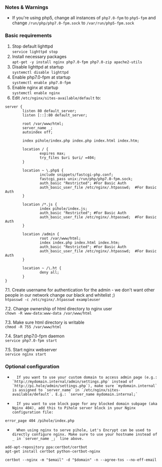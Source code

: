### Notes & Warnings
- If you're using php5, change all instances of `php7.0-fpm` to `php5-fpm` and change `/run/php/php7.0-fpm.sock` to `/var/run/php5-fpm.sock`

### Basic requirements
1.	Stop default lighttpd  
`service lighttpd stop`
2.	Install necessary packages  
`apt-get -y install nginx php7.0-fpm php7.0-zip apache2-utils`
3.	Disable lighttpd at startup  
`systemctl disable lighttpd`
4.	Enable php7.0-fpm at startup  
`systemctl enable php7.0-fpm`
5.	Enable nginx at startup  
`systemctl enable nginx`
6.	Edit `/etc/nginx/sites-available/default` to:

```
server {
        listen 80 default_server;
        listen [::]:80 default_server;

        root /var/www/html;
        server_name _;
        autoindex off;

        index pihole/index.php index.php index.html index.htm;

        location / {
                expires max;
                try_files $uri $uri/ =404;
        }

        location ~ \.php$ {
                include snippets/fastcgi-php.conf;
                fastcgi_pass unix:/run/php/php7.0-fpm.sock;
                auth_basic "Restricted"; #For Basic Auth
                auth_basic_user_file /etc/nginx/.htpasswd;  #For Basic Auth
        }

        location /*.js {
                index pihole/index.js;
                auth_basic "Restricted"; #For Basic Auth
                auth_basic_user_file /etc/nginx/.htpasswd;  #For Basic Auth
        }

        location /admin {
                root /var/www/html;
                index index.php index.html index.htm;
                auth_basic "Restricted"; #For Basic Auth
                auth_basic_user_file /etc/nginx/.htpasswd;  #For Basic Auth
        }

        location ~ /\.ht {
                deny all;
        }
}
```

7.1.	Create username for authentication for the admin - we don't want other people in our network change our black and whitelist ;)  
`htpasswd -c /etc/nginx/.htpasswd exampleuser`

7.2.    Change ownership of html directory to nginx user  
	`chown -R www-data:www-data /var/www/html`

7.3.    Make sure html directory is writable  
   `chmod -R 755 /var/www/html`

7.4.    Start php7.0-fpm daemon  
   `service php7.0-fpm start`

7.5.    Start nginx webserver  
   `service nginx start`

### Optional configuration
-       If you want to use your custom domain to access admin page (e.g.: `http://mydomain.internal/admin/settings.php` instead of `http://pi.hole/admin/settings.php`), make sure `mydomain.internal` is assigned to `server_name` in `/etc/nginx/sites-available/default`. E.g.: `server_name mydomain.internal;`

-       If you want to use block page for any blocked domain subpage (aka Nginx 404), add this to Pihole server block in your Nginx configuration file:
```
error_page 404 /pihole/index.php
```
-       When using nginx to serve pihole, Let's Encrypt can be used to directly configure nginx. Make sure to use your hostname instead of _ in `server_name _;` line above.
```
add-apt-repository ppa:certbot/certbot
apt-get install certbot python-certbot-nginx

certbot --nginx -m "$email" -d "$domain" -n --agree-tos --no-eff-email
```


